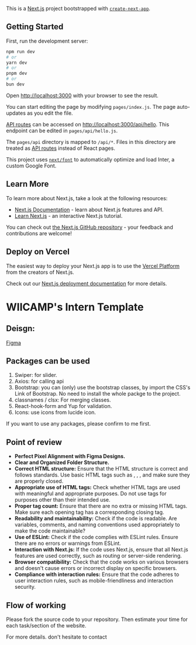 This is a [Next.js](https://nextjs.org/) project bootstrapped with [`create-next-app`](https://github.com/vercel/next.js/tree/canary/packages/create-next-app).

## Getting Started

First, run the development server:

```bash
npm run dev
# or
yarn dev
# or
pnpm dev
# or
bun dev
```

Open [http://localhost:3000](http://localhost:3000) with your browser to see the result.

You can start editing the page by modifying `pages/index.js`. The page auto-updates as you edit the file.

[API routes](https://nextjs.org/docs/api-routes/introduction) can be accessed on [http://localhost:3000/api/hello](http://localhost:3000/api/hello). This endpoint can be edited in `pages/api/hello.js`.

The `pages/api` directory is mapped to `/api/*`. Files in this directory are treated as [API routes](https://nextjs.org/docs/api-routes/introduction) instead of React pages.

This project uses [`next/font`](https://nextjs.org/docs/basic-features/font-optimization) to automatically optimize and load Inter, a custom Google Font.

## Learn More

To learn more about Next.js, take a look at the following resources:

- [Next.js Documentation](https://nextjs.org/docs) - learn about Next.js features and API.
- [Learn Next.js](https://nextjs.org/learn) - an interactive Next.js tutorial.

You can check out [the Next.js GitHub repository](https://github.com/vercel/next.js/) - your feedback and contributions are welcome!

## Deploy on Vercel

The easiest way to deploy your Next.js app is to use the [Vercel Platform](https://vercel.com/new?utm_medium=default-template&filter=next.js&utm_source=create-next-app&utm_campaign=create-next-app-readme) from the creators of Next.js.

Check out our [Next.js deployment documentation](https://nextjs.org/docs/deployment) for more details.

# WIICAMP's Intern Template

## Deisgn:

[Figma](https://www.figma.com/file/sjxL6SpJOeGDnMR4p1CrOs/Full-E-Commerce-Website-UI-UX-Design---Wiicamp-version?type=design&node-id=1%3A3&mode=dev)

## Packages can be used

1. Swiper: for slider.
2. Axios: for calling api
3. Bootstrap: you can (only) use the bootstrap classes, by import the CSS's Link of Bootstrap. No need to install the whole packge to the project. 
4. classnames / clsx: For merging classes.
5. React-hook-form and Yup for validation.
6. Icons: use icons from lucide icon.

If you want to use any packages, please confirm to me first.

## Point of review

- **Perfect Pixel Alignment with Figma Designs.**
- **Clear and Organized Folder Structure.**
- **Correct HTML structure:** Ensure that the HTML structure is correct and follows standards. Use basic HTML tags such as <html>, <head>, <body>, and make sure they are properly closed.
- **Appropriate use of HTML tags:** Check whether HTML tags are used with meaningful and appropriate purposes. Do not use tags for purposes other than their intended use.
- **Proper tag count:** Ensure that there are no extra or missing HTML tags. Make sure each opening tag has a corresponding closing tag.
- **Readability and maintainability:** Check if the code is readable. Are variables, comments, and naming conventions used appropriately to make the code maintainable?
- **Use of ESLint:** Check if the code complies with ESLint rules. Ensure there are no errors or warnings from ESLint.
- **Interaction with Next.js:** If the code uses Next.js, ensure that all Next.js features are used correctly, such as routing or server-side rendering.
- **Browser compatibility:** Check that the code works on various browsers and doesn't cause errors or incorrect display on specific browsers.
- **Compliance with interaction rules:** Ensure that the code adheres to user interaction rules, such as mobile-friendliness and interaction security.

## Flow of working

Please fork the source code to your repository. Then estimate your time for each task/section of the website.

For more details. don't hesitate to contact  